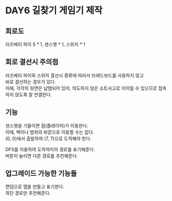 # DAY6 길찾기 게임기 제작
## 회로도
라즈베리 파이 5 * 1, 센스햇 * 1, 스위치 * 1

## 회로 결선시 주의점
라즈베리 파이와 스위치 결선시 종류에 따라서 브레드보드를 사용하지 않고  
바로 결선하는 경우가 있다.  
이때, 각각의 뒷면은 납땜되어 있어, 의도하지 않은 쇼트사고로 이어질 수 있으므로 접촉하지 않도록 잘 연결한다.  

## 기능
센스햇을 기울이면 점(플레이어)가 이동한다.  
이때, 벽이나 범위의 바깥으로 이동할 수는 없다.  
(0, 0)에서 출발하여 (7, 7)으로 도착해야 한다.

DFS를 이용하여 도착까지의 경로를 표기해준다.  
버튼이 눌리면 다른 경로를 추천해준다.

## 업그레이드 가능한 기능들
랜덤으로 맵을 만들고 표기한다.  
최단 경로만 추천해준다.  
